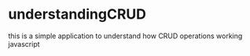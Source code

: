 # understandingCRUD
this is a simple application to understand how CRUD operations working javascript
